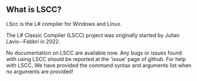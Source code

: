 ## What is LSCC?
LScc is the L# compiler for Windows and Linux.

The L# Classic Compiler (LSCC) project was originally started by Julian Lavis--Fabbri in 2022.

No documentation on LSCC are available now. Any bugs or issues found with using LSCC should be reported at the 'issue' page of github. For help with LSCC, We have provided the command syntax and arguments list when no arguments are provided!
